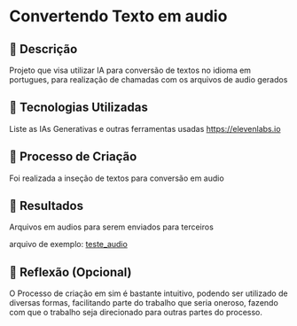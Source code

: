 
#  Convertendo Texto em audio

## 📒 Descrição
Projeto que visa utilizar IA para conversão de textos no idioma em portugues, para realização de chamadas com os arquivos de audio gerados

## 🤖 Tecnologias Utilizadas
Liste as IAs Generativas e outras ferramentas usadas
https://elevenlabs.io

## 🧐 Processo de Criação

Foi realizada a inseção de textos  para conversão em audio

## 🚀 Resultados

Arquivos em audios para serem enviados para terceiros

arquivo de exemplo: [teste_audio](lab-natty-or-not/blob/main/teste_audio.mp3)


## 💭 Reflexão (Opcional)
O Processo de criação em sim é bastante intuitivo, podendo ser utilizado de diversas formas, facilitando parte do trabalho que seria oneroso, fazendo com que o trabalho seja direcionado para outras partes do processo.

